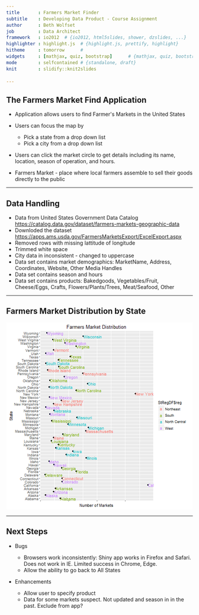 ```yaml
---
title       : Farmers Market Finder
subtitle    : Developing Data Product - Course Assignment
author      : Beth Wolfset
job         : Data Architect
framework   : io2012  # {io2012, html5slides, shower, dzslides, ...}
highlighter : highlight.js  # {highlight.js, prettify, highlight}
hitheme     : tomorrow      # 
widgets     : [mathjax, quiz, bootstrap]      # {mathjax, quiz, bootstrap}
mode        : selfcontained # {standalone, draft}
knit        : slidify::knit2slides

---
```


## The Farmers Market Find Application
* Application allows users to find Farmer's Markets in the United States
* Users can focus the map by
    + Pick a state from a drop down list
    + Pick a city from a drop down list
* Users can click the market circle to get details including its name, location, season of operation, and hours.

* Farmers Market - place where local farmers assemble to sell their goods directly to the public

---

## Data Handling
* Data from United States Government Data Catalog https://catalog.data.gov/dataset/farmers-markets-geographic-data
* Downloded the dataset https://apps.ams.usda.gov/FarmersMarketsExport/ExcelExport.aspx
* Removed rows with missing lattitude of longitude
* Trimmed white space
* City data in inconsistent - changed to uppercase
* Data set contains market demographics: MarketName, Address, Coordinates, Website, Other Media Handles
* Data set contains season and hours
* Data set contains products: Bakedgoods, Vegetables/Fruit, Cheese/Eggs,  Crafts, Flowers/Plants/Trees, Meat/Seafood, Other

---

## Farmers Market Distribution by State

![plot of chunk unnamed-chunk-1](assets/fig/unnamed-chunk-1-1.png)

---

## Next Steps

* Bugs
    + Browsers work inconsistently: Shiny app works in Firefox and Safari.  Does not work in IE.  Limited success in Chrome, Edge.
    + Allow the ability to go back to All States

* Enhancements
    + Allow user to specify product
    + Data for some markets suspect.  Not updated and season in in the past.  Exclude from app?

